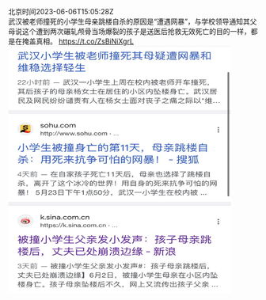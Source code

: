 北京时间2023-06-06T15:05:28Z<br>武汉被老师撞死的小学生母亲跳楼自杀的原因是“遭遇网暴”，与学校领导通知其父母说这个遭到两次碾轧颅骨当场爆裂的孩子是送医后抢救无效死亡的目的一样，都是在掩盖真相。 https://t.co/ZsBiNiXgrL<br><img src='/temp/image/2023/t-Month-6/1665978194221207552_0.jpg' width='450' height='500'><br><br>